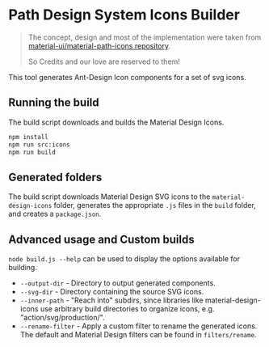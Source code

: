 # Path Design System Icons Builder

> The concept, design and most of the implementation were taken from [material-ui/material-path-icons repository](https://github.com/mui-org/material-ui/tree/master/packages/material-path-icons).
>
> So Credits and our love are reserved to them!

This tool generates Ant-Design Icon components for a set of svg icons.

## Running the build

The build script downloads and builds the Material Design Icons.

```sh
npm install
npm run src:icons
npm run build
```

## Generated folders

The build script downloads Material Design SVG icons to the `material-design-icons` folder,
generates the appropriate `.js` files in the `build` folder, and creates a `package.json`.

## Advanced usage and Custom builds

`node build.js --help` can be used to display the options available for building.

* `--output-dir` - Directory to output generated components.
* `--svg-dir` - Directory containing the source SVG icons.
* `--inner-path` - "Reach into" subdirs, since libraries like material-design-icons
  use arbitrary build directories to organize icons, e.g. "action/svg/production/".
* `--rename-filter`  - Apply a custom filter to rename the generated icons.
  The default and Material Design filters can be found in `filters/rename`.

